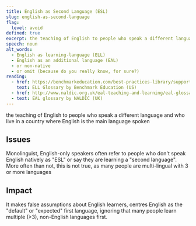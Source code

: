 ```yaml
---
title: English as Second Language (ESL)
slug: english-as-second-language
flag:
  level: avoid
defined: true
excerpt: the teaching of English to people who speak a different language and who live in a country where English is the main language spoken
speech: noun
alt_words:
  - English as learning-language (ELL)
  - English as an additional language (EAL)
  - or non-native
  - or omit (because do you really know, for sure?)
reading:
  - href: https://benchmarkeducation.com/best-practices-library/supporting-english-language-learners-in-reading-writing.html#section_2
    text: ELL Glossary by Benchmark Education (US)
  - href: http://www.naldic.org.uk/eal-teaching-and-learning/eal-glossary/#MainControl_Glossary_ZoneMain_GlossaryPlaceholderControl1_ctl00_PresentationModeControlsContainer_SECTION_E
  - text: EAL glossary by NALDIC (UK)
---
```


the teaching of English to people who speak a different language and who live in a country where English is the main language spoken

## Issues

Monolinguist, English-only speakers often refer to people who don't speak English natively as "ESL" or say they are learning a "second language". More often than not, this is not true, as many people are multi-lingual with 3 or more languages

## Impact

It makes false assumptions about English learners, centres English as the "default" or "expected" first language, ignoring that many people learn multiple (>3), non-English languages first.
